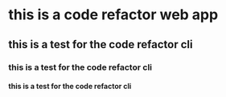 # this is a code refactor web app

## this is a test for the code refactor cli

### this is a test for the code refactor cli

#### this is a test for the code refactor cli
